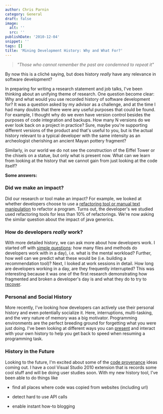 ```yaml
---
author: Chris Parnin
category: General
draft: false
image:
  alt: ''
  src: ''
publishDate: '2010-12-04'
snippet: ''
tags: []
title: 'Mining Development History: Why and What For?'
---
```


> _"Those who cannot remember the past are condemned to repeat it"_ 

By now this is a cliché saying, but does history _really_ have any relevance in software development? 

In preparing for writing a research statement and job talks, I've been thinking about an unifying theme of research. One question become clear: Why and what would you use recorded history of software development for?  It was a question asked by my advisor as a challenge, and at the time I had many doubts that there were any useful purposes that could be found.  For example, I thought why do we even have version control besides the purposes of code integration and backups.  How many N versions do we ever look back on a project in practice?  Sure, maybe you're supporting different versions of the product and that's useful to you, but is the actual history relevant to a typical developer with the same intensity as an archeologist cherishing an ancient Mayan pottery fragment?

Similarly, in our world we do not see the construction of the Eiffel Tower or the chisels on a statue, but only what is present now.  What can we learn from looking at the history that we cannot gain from just looking at the code itself?

**Some answers:**



### Did we make an impact?


Did our research or tool make an impact? For example, we looked at whether developers choose to use a [refactoring tool or manual text manipulation](https://portal.acm.org/citation.cfm?id=1555044) to refactor a program.  Turns out, the developer's we studied used refactoring tools for less than 10% of refactorings. We're now asking the similar question about the impact of java generics.



### How do developers _really_ work?


With more detailed history, we can ask more about how developers work.
I started off with [simple questions](https://portal.acm.org/citation.cfm?id=1555044): how many files and methods do developers work with in a day), i.e. what is the mental workload?  Further, how well can we predict what these would be (i.e. building a recommendation tool)?  Next, I looked at work sessions in detail.  How long are developers working in a day, are they frequently interrupted?  This was interesting because it was one of the first research demonstrating how fragmented and broken a developer's day is and what they do to try to [recover](https://dx.doi.org/10.1109/ICPC.2009.5090030).



### Personal and Social History


More recently, I've looking how developers can actively use their personal history and even potentially socialize it. Here, interruptions, multi-tasking, and the very nature of memory was a big motivator.  Programming environments are the perfect breeding ground for forgetting what you were just doing.  I've been looking at different ways you can [present](https://portal.acm.org/citation.cfm?id=1753326.1753342) and interact with your own history to help you get back to speed when resuming a programming task.



### History in the Future


Looking to the future, I'm excited about some of the [code provenance](https://crest.cs.ucl.ac.uk/cow/9/) ideas coming out.  I have a cool Visual Studio 2010 extension that is records some cool stuff and will be doing user studies soon.  With my new history tool, I've been able to do things like



	
  * find all places where code was copied from websites (including url) 

	
  * detect hard to use API calls

	
  * enable instant how-to blogging